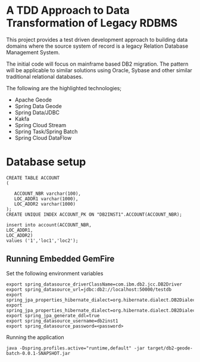 
# A TDD Approach to Data Transformation of Legacy RDBMS

This project provides a test driven development approach to building
data domains where the source system of record is a legacy Relation Database
Management System.

The initial code will focus on mainframe based DB2 migration.
The pattern will be applicable to similar solutions using 
Oracle, Sybase and other similar traditional relational databases.

The following are the highlighted technologies;

- Apache Geode
- Spring Data Geode
- Spring Data/JDBC
- Kakfa
- Spring Cloud Stream
- Spring Task/Spring Batch
- Spring Cloud DataFlow

# Database setup

```postgres-sql
CREATE TABLE ACCOUNT
(

   ACCOUNT_NBR varchar(100),
   LOC_ADDR1 varchar(1000),
   LOC_ADDR2 varchar(1000)
);
CREATE UNIQUE INDEX ACCOUNT_PK ON "DB2INST1".ACCOUNT(ACCOUNT_NBR);

insert into account(ACCOUNT_NBR,
LOC_ADDR1,
LOC_ADDR2)
values ('1','loc1','loc2');
```


## Running Embedded GemFire

Set the following environment variables 

```shell script
export spring_datasource_driverClassName=com.ibm.db2.jcc.DB2Driver
export spring_datasource_url=jdbc:db2://localhost:50000/testdb
export spring_jpa_properties_hibernate_dialect=org.hibernate.dialect.DB2Dialect 
export spring_jpa_properties_hibernate_dialect=org.hibernate.dialect.DB2Dialect 
export spring_jpa_generate_ddl=true
export spring_datasource_username=db2inst1
export spring_datasource_password=<password>

```

Running the application

    java -Dspring.profiles.active="runtime,default" -jar target/db2-geode-batch-0.0.1-SNAPSHOT.jar
